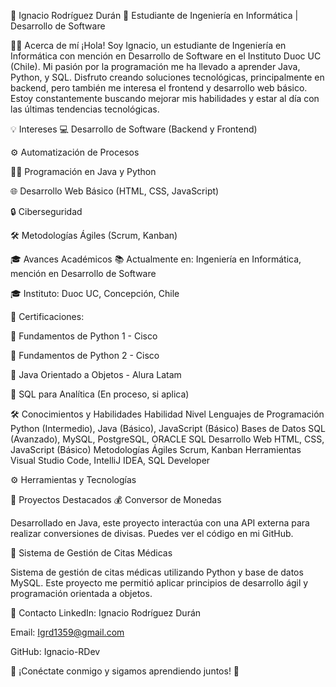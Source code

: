 🌟 Ignacio Rodríguez Durán 🌟
Estudiante de Ingeniería en Informática | Desarrollo de Software

👨‍💻 Acerca de mí
¡Hola! Soy Ignacio, un estudiante de Ingeniería en Informática con mención en Desarrollo de Software en el Instituto Duoc UC (Chile). Mi pasión por la programación me ha llevado a aprender Java, Python, y SQL. Disfruto creando soluciones tecnológicas, principalmente en backend, pero también me interesa el frontend y desarrollo web básico. Estoy constantemente buscando mejorar mis habilidades y estar al día con las últimas tendencias tecnológicas.

💡 Intereses
💻 Desarrollo de Software (Backend y Frontend)

⚙️ Automatización de Procesos

🧑‍💻 Programación en Java y Python

🌐 Desarrollo Web Básico (HTML, CSS, JavaScript)

🔒 Ciberseguridad

🛠 Metodologías Ágiles (Scrum, Kanban)

🎓 Avances Académicos
📚 Actualmente en: Ingeniería en Informática, mención en Desarrollo de Software

🎓 Instituto: Duoc UC, Concepción, Chile

🏅 Certificaciones:

🔖 Fundamentos de Python 1 - Cisco

🔖 Fundamentos de Python 2 - Cisco

🔖 Java Orientado a Objetos - Alura Latam

🔖 SQL para Analítica (En proceso, si aplica)

🛠 Conocimientos y Habilidades
Habilidad	Nivel
Lenguajes de Programación	Python (Intermedio), Java (Básico), JavaScript (Básico)
Bases de Datos	SQL (Avanzado), MySQL, PostgreSQL, ORACLE SQL
Desarrollo Web	HTML, CSS, JavaScript (Básico)
Metodologías Ágiles	Scrum, Kanban
Herramientas	Visual Studio Code, IntelliJ IDEA, SQL Developer

⚙️ Herramientas y Tecnologías







🚀 Proyectos Destacados
💰 Conversor de Monedas

Desarrollado en Java, este proyecto interactúa con una API externa para realizar conversiones de divisas. Puedes ver el código en mi GitHub.

🏥 Sistema de Gestión de Citas Médicas

Sistema de gestión de citas médicas utilizando Python y base de datos MySQL. Este proyecto me permitió aplicar principios de desarrollo ágil y programación orientada a objetos.

📲 Contacto
LinkedIn: Ignacio Rodríguez Durán

Email: Igrd1359@gmail.com

GitHub: Ignacio-RDev

🌟 ¡Conéctate conmigo y sigamos aprendiendo juntos! 🌟
